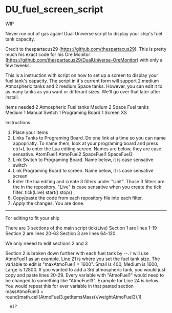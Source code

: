 # DU_fuel_screen_script

WIP

Never run out of gas again! Dual Universe script to display your ship's fuel tank capacity. 

Credit to thespartacus29 (https://github.com/thespartacus29). This is pretty much his exact code for his Ore Monitor (https://github.com/thespartacus29/DualUniverse-OreMonitor) with only a few tweeks. 

This is a instruction with script on how to set up a screen to display your fuel tank's capacity. The script in it's current form will support 2 medium Atmospheric tanks and 2 medium Space tanks. However, you can edit it to as many tanks as you want or differant sizes. We'll go over that later after install. 

Items needed
2 Atmospheric Fuel tanks Medium
2 Space Fuel tanks Medium
1 Manual Switch
1 Programing Board
1 Screen XS 

Instructions
1. Place your items
2. Links Tanks to Programing Board. Do one link at a time so you can name appopriatly. To name them, look at your programing board and press ctrl+L to enter the Lua editing screen. Names are below, they are case sensative. 
      AtomFuel1
      AtmoFuel2
      SpaceFuel1
      SpaceFuel2
3. Link Switch to Programing Board. Name below, it is case sensative
      switch
4. Link Programing Board to screen. Name below, it is case sensative
      screen
5. Enter the lua editing and create 3 filters under "Unit". Those 3 filters are the in the repository. "Live" is case sensative when you create the tick filter. 
      tick(Live)
      start()
      stop()
6. Copy/paste the code from each repository file into each filter. 
7. Apply the changes. You are done. 

------------------------------------------------------------------------------

For editing to fit your ship

There are 3 sections of the main script tick(Live)
      Section 1 are lines 1-19
      Section 2 are lines 20-63
      Section 3 are lines 64-120

We only neeed to edit sections 2 and 3

Section 2 is broken down further with each fuel tank by --. I will use AtmoFuel1 as an example. Line 21 is where you set the fuel tank size. The variable to edit is "maxAtmoFuel1 = 1600". Small is 400, Medium is 1600, Large is 12800. If you wanted to add a 3rd atmospheric tank, you would just copy and paste lines 20-29. Every variable with "AtmoFuel1" would need to be changed to something like "AtmoFuel3". Example for Line 24 is below. You would repeat this for ever variable in that pasted section
      massAtmoFuel3 = round(math.ceil(AtmoFuel3.getItemsMass()/weightAtmoFuel3),1)
      
      
      WIP
